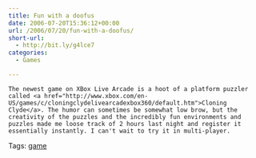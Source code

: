```yaml
---
title: Fun with a doofus
date: 2006-07-20T15:36:12+00:00
url: /2006/07/20/fun-with-a-doofus/
short-url:
  - http://bit.ly/g4lce7
categories:
  - Games

---
```

<div class='microid-mailto+http:sha1:8b5731b467a2679cc9b7e817c084d5d5c0a46584'>
  
    The newest game on XBox Live Arcade is a hoot of a platform puzzler called <a href="http://www.xbox.com/en-US/games/c/cloningclydelivearcadexbox360/default.htm">Cloning Clyde</a>. The humor can sometimes be somewhat low brow, but the creativity of the puzzles and the incredibly fun environments and puzzles made me loose track of 2 hours last night and register it essentially instantly. I can't wait to try it in multi-player.
  
</div>

<div class="st-post-tags">
  Tags: <a href="http://www.cavort.org/tag/game/" title="game" rel="tag">game</a><br />
</div>
